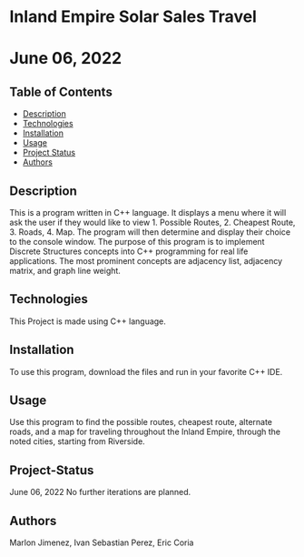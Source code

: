 # Inland Empire Solar Sales Travel
# June 06, 2022
## Table of Contents

* [Description](#Description)
* [Technologies](#Technologies)
* [Installation](#Installation)
* [Usage](#Usage)
* [Project Status](#Project-Status)
* [Authors](#Authors)

## Description
This is a program written in C++ language. It displays a menu where it will ask the user if they would like to view 1. Possible Routes, 2. Cheapest Route, 3. Roads, 4. Map. The program will then determine and display their choice to the console window. The purpose of this program is to implement Discrete Structures concepts into C++ programming for real life applications. The most prominent concepts are adjacency list, adjacency matrix, and graph line weight.
## Technologies
This Project is made using C++ language.

## Installation
To use this program, download the files and run in your favorite C++ IDE.

## Usage
Use this program to find the possible routes, cheapest route, alternate roads, and a map for traveling throughout the Inland Empire, through the noted cities, starting from Riverside.

## Project-Status
June 06, 2022 
No further iterations are planned.

## Authors
Marlon Jimenez, 
Ivan Sebastian Perez, 
Eric Coria
